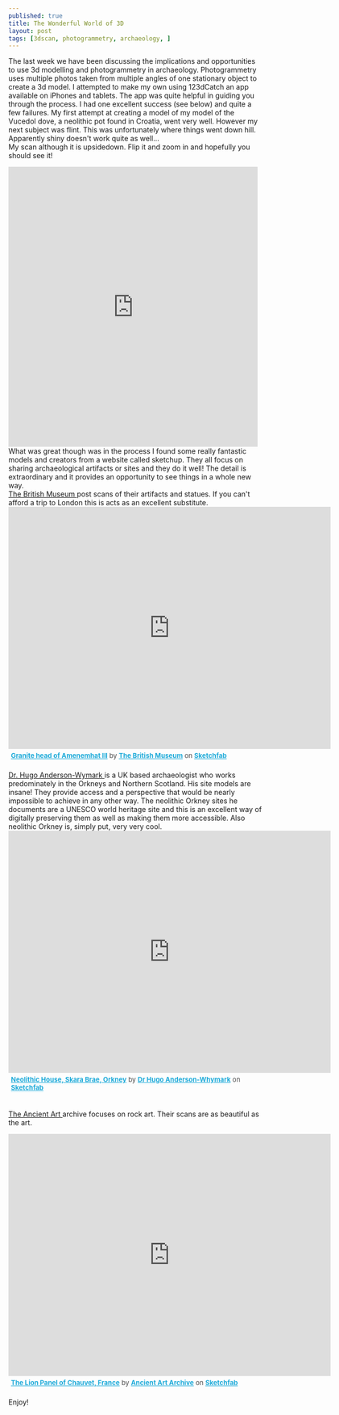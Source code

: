 ```yaml
---
published: true
title: The Wonderful World of 3D
layout: post
tags: [3dscan, photogrammetry, archaeology, ]
---
```

The last week we have been discussing the implications and opportunities to use 3d modelling and photogrammetry in archaeology. Photogrammetry uses multiple photos taken from multiple angles of one stationary object to create a 3d model. I attempted to make my own using 123dCatch an app available on iPhones and tablets. The app was quite helpful in guiding you through the process. I had one excellent success (see below) and quite a few failures. My first attempt at creating a model of my model of the Vucedol dove, a neolithic pot found in Croatia, went very well. However my next subject was flint. This was unfortunately where things went down hill. Apparently shiny doesn't work quite as well...
<br> My scan although it is upsidedown. Flip it and zoom in and hopefully you should see it! 
<br>
<iframe id='embed3DViewer'  src='http://www.123dapp.com/fullpreview/embedViewer?assetId=6309882&size=medium' scrolling='no' style='border:none; width: 495px; height: 555px'> </iframe>
What was great though was in the process I found some really fantastic models and creators from a website called sketchup. They all focus on sharing archaeological artifacts or sites and they do it well! The detail is extraordinary and it provides an opportunity to see things in a whole new way. 
<br>
<a href="https://sketchfab.com/britishmuseum">The British Museum </a> post scans of their artifacts and statues. If you can't afford a trip to London this is acts as an excellent substitute.
<br>
<div class="sketchfab-embed-wrapper"><iframe width="640" height="480" src="https://sketchfab.com/models/64d0b7662b59417986e9d693624de97a/embed" frameborder="0" allowvr allowfullscreen mozallowfullscreen="true" webkitallowfullscreen="true" onmousewheel=""></iframe>
<p style="font-size: 13px; font-weight: normal; margin: 5px; color: #4A4A4A;">
    <a href="https://sketchfab.com/models/64d0b7662b59417986e9d693624de97a?utm_medium=embed&utm_source=website&utm_campain=share-popup" target="_blank" style="font-weight: bold; color: #1CAAD9;">Granite head of Amenemhat III</a>
    by <a href="https://sketchfab.com/britishmuseum?utm_medium=embed&utm_source=website&utm_campain=share-popup" target="_blank" style="font-weight: bold; color: #1CAAD9;">The British Museum</a>
    on <a href="https://sketchfab.com?utm_medium=embed&utm_source=website&utm_campain=share-popup" target="_blank" style="font-weight: bold; color: #1CAAD9;">Sketchfab</a>
</p>
</div>
<br>
<a href="https://sketchfab.com/hugoandersonwhymark"> Dr. Hugo Anderson-Wymark </a> is a UK based archaeologist who works predominately in the Orkneys and Northern Scotland. His site models are insane! They provide access and a perspective that would be nearly impossible to achieve in any other way. The neolithic Orkney sites he documents are a UNESCO world heritage site and this is an excellent way of digitally preserving them as well as making them more accessible. Also neolithic Orkney is, simply put, very very cool.
<br>
<div class="sketchfab-embed-wrapper"><iframe width="640" height="480" src="https://sketchfab.com/models/e9fee2578f634ea1a9c710ac860844c0/embed" frameborder="0" allowvr allowfullscreen mozallowfullscreen="true" webkitallowfullscreen="true" onmousewheel=""></iframe>

<p style="font-size: 13px; font-weight: normal; margin: 5px; color: #4A4A4A;">
    <a href="https://sketchfab.com/models/e9fee2578f634ea1a9c710ac860844c0?utm_medium=embed&utm_source=website&utm_campain=share-popup" target="_blank" style="font-weight: bold; color: #1CAAD9;">Neolithic House, Skara Brae, Orkney</a>
    by <a href="https://sketchfab.com/hugoandersonwhymark?utm_medium=embed&utm_source=website&utm_campain=share-popup" target="_blank" style="font-weight: bold; color: #1CAAD9;">Dr Hugo Anderson-Whymark</a>
    on <a href="https://sketchfab.com?utm_medium=embed&utm_source=website&utm_campain=share-popup" target="_blank" style="font-weight: bold; color: #1CAAD9;">Sketchfab</a>
</p>
</div>
<br>

<a href="https://sketchfab.com/ancientartarchive"> The Ancient Art </a> archive focuses on rock art. Their scans are as beautiful as the art. 
<br>
<div class="sketchfab-embed-wrapper"><iframe width="640" height="480" src="https://sketchfab.com/models/91756bf3395542a289c95e0a28d3ef94/embed" frameborder="0" allowvr allowfullscreen mozallowfullscreen="true" webkitallowfullscreen="true" onmousewheel=""></iframe>

<p style="font-size: 13px; font-weight: normal; margin: 5px; color: #4A4A4A;">
    <a href="https://sketchfab.com/models/91756bf3395542a289c95e0a28d3ef94?utm_medium=embed&utm_source=website&utm_campain=share-popup" target="_blank" style="font-weight: bold; color: #1CAAD9;">The Lion Panel of Chauvet, France</a>
    by <a href="https://sketchfab.com/ancientartarchive?utm_medium=embed&utm_source=website&utm_campain=share-popup" target="_blank" style="font-weight: bold; color: #1CAAD9;">Ancient Art Archive</a>
    on <a href="https://sketchfab.com?utm_medium=embed&utm_source=website&utm_campain=share-popup" target="_blank" style="font-weight: bold; color: #1CAAD9;">Sketchfab</a>
</p>
</div>
<br>
Enjoy! 


